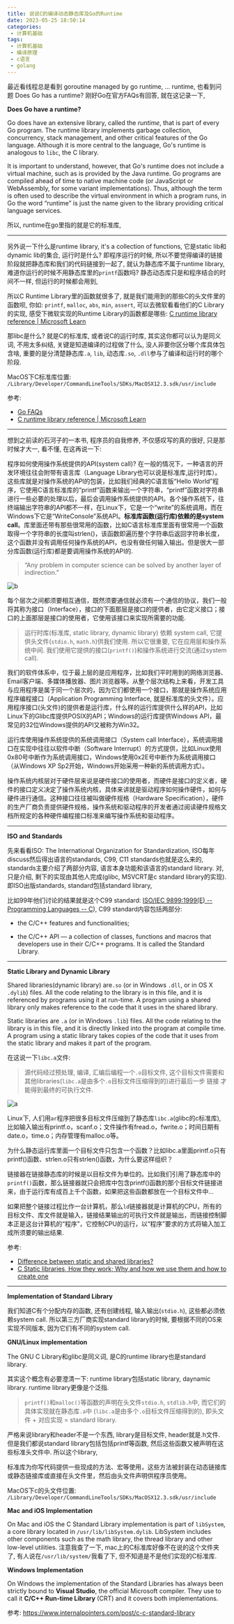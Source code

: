 ```yaml
---
title: 说说C的编译动态静态库及Go的Runtime
date: 2023-05-25 18:50:14
categories:
 - 计算机基础
tags:
 - 计算机基础
 - 编译原理
 - c语言
 - golang
---
```


最近看线程总是看到 goroutine managed by go runtime, ... runtime, 也看到问题 Does Go has a runtime? 刚好Go在官方FAQs有回答, 就在这记录一下, 

**Does Go have a runtime?**

Go does have an extensive library, called the *runtime*, that is part of every Go program. The runtime library implements garbage collection, concurrency, stack management, and other critical features of the Go language. Although it is more central to the language, Go's runtime is analogous to `libc`, the C library.

It is important to understand, however, that Go's runtime does not include a virtual machine, such as is provided by the Java runtime. Go programs are compiled ahead of time to native machine code (or JavaScript or WebAssembly, for some variant implementations). Thus, although the term is often used to describe the virtual environment in which a program runs, in Go the word “runtime” is just the name given to the library providing critical language services.

所以, runtime在go里指的就是它的标准库, 

----

另外说一下什么是runtime library, it's a collection of functions, 它是static lib和dynamic lib的集合, 运行时是什么? 即程序运行的时候, 所以不要觉得编译的链接阶段就把静态库和我们的代码链接到一起了, 就认为静态库不属于runtime library, 难道你运行的时候不用静态库里的`printf`函数吗? 静态动态库只是和程序结合的时间不一样, 但运行的时候都会用到, 

所以C Runtime Library里的函数就很多了, 就是我们能用到的那些C的头文件里的函数呗, 你如: `printf`, `malloc`, `abs`, `min`, `assert`, 可以去微软看看他们的C Library的实现, 感受下微软实现的Runtime Library的函数都是哪些: [C runtime library reference | Microsoft Learn](https://learn.microsoft.com/en-us/cpp/c-runtime-library/c-run-time-library-reference?view=msvc-170)

那libc是什么? 就是C的标准库, 或者说C的运行时库, 其实这你都可以认为是同义词, 不用太多纠结, 关键是知道编译的过程做了什么, 没人非要你区分哪个库具体包含啥, 重要的是分清楚静态库`.a`, `lib`, 动态库`.so`, `.dll`参与了编译和运行时的哪个阶段. 

MacOS下C标准库位置: `/Library/Developer/CommandLineTools/SDKs/MacOSX12.3.sdk/usr/include`

参考: 

- [Go FAQs](https://go.dev/doc/faq#goroutines)
-  [C runtime library reference | Microsoft Learn](https://learn.microsoft.com/en-us/cpp/c-runtime-library/c-run-time-library-reference?view=msvc-170)

---

想到之前读的石河子的一本书, 程序员的自我修养, 不仅感叹写的真的很好, 只是那时候才大一, 看不懂, 在这再说一下:

程序如何使用操作系统提供的API(system call)? 在一般的情况下，一种语言的开发环境往往会附带有语言库（Language Library也可以说是标准库,运行时库）。这些库就是对操作系统的API的包装，比如我们经典的C语言版“Hello World”程序，它使用C语言标准库的“printf”函数来输出一个字符串，“printf”函数对字符串进行一些必要的处理以后，最后会调用操作系统提供的API。各个操作系统下，往终端输出字符串的API都不一样，在Linux下，它是一个“write”的系统调用，而在Windows下它是“WriteConsole”系统API。**标准库函数(运行库)依赖的是system call**。库里面还带有那些很常用的函数，比如C语言标准库里面有很常用一个函数取得一个字符串的长度叫strlen()，该函数即遍历整个字符串后返回字符串长度，这个函数并没有调用任何操作系统的API，也没有做任何输入输出。但是很大一部分库函数(运行库)都是要调用操作系统的API的.

> “Any problem in computer science can be solved by another layer of indirection.”

![b](/003-go-runtime-complie-c/b.png)

每个层次之间都须要相互通信，既然须要通信就必须有一个通信的协议，我们一般将其称为接口（Interface），接口的下面那层是接口的提供者，由它定义接口；接口的上面那层是接口的使用者，它使用该接口来实现所需要的功能. 

> 运行时库(标准库, static library, dynamic library) 依赖 system call, 它提供头文件(`stdio.h`, `math.h`)供我们使用. 所以它很重要, 它在应用层和操作系统中间. 我们使用它提供的接口(`printf()`)和操作系统进行交流(通过system call).

我们的软件体系中，位于最上层的是应用程序，比如我们平时用到的网络浏览器、Email客户端、多媒体播放器、图片浏览器等。从整个层次结构上来看，开发工具与应用程序是属于同一个层次的，因为它们都使用一个接口，那就是操作系统应用程序编程接口（Application Programming Interface, 就是标准库的头文件）。应用程序接口(头文件)的提供者是运行库，什么样的运行库提供什么样的API，比如Linux下的Glibc库提供POSIX的API；Windows的运行库提供Windows API，最常见的32位Windows提供的API又被称为Win32。

运行库使用操作系统提供的系统调用接口（System call Interface），系统调用接口在实现中往往以软件中断（Software Interrupt）的方式提供，比如Linux使用0x80号中断作为系统调用接口，Windows使用0x2E号中断作为系统调用接口（从Windows XP Sp2开始，Windows开始采用一种新的系统调用方式）。

操作系统内核层对于硬件层来说是硬件接口的使用者，而硬件是接口的定义者，硬件的接口定义决定了操作系统内核，具体来讲就是驱动程序如何操作硬件，如何与硬件进行通信。这种接口往往被叫做硬件规格（Hardware Specification），硬件的生产厂商负责提供硬件规格，操作系统和驱动程序的开发者通过阅读硬件规格文档所规定的各种硬件编程接口标准来编写操作系统和驱动程序。

----

**ISO and Standards**

先来看看ISO: The International Organization for Standardization, ISO每年discuss然后得出语言的standards, C99, C11 standards也就是这么来的, standards主要介绍了两部分内容, 语言本身功能和该语言的standard library. 对, 只是介绍, 剩下的实现由其他人完成(glibc, MSVCRT是c standard library的实现). 即ISO出版standards, standard包括standard library,

比如99年他们讨论的结果就是这个C99 standard: [ISO/IEC 9899:1999(E) -- Programming Languages -- C](https://www.google.com/url?sa=t&rct=j&q=&esrc=s&source=web&cd=&cad=rja&uact=8&ved=2ahUKEwjo5rzimd_6AhVIa94KHe1PDMsQFnoECCMQAQ&url=https%3A%2F%2Fwww.dii.uchile.cl%2F~daespino%2Ffiles%2FIso_C_1999_definition.pdf&usg=AOvVaw1MPepaWR9aWSbzO1gNwbST)), C99 standard内容包括两部分:

- the C/C++ features and functionalities;

- the C/C++ API — a collection of classes, functions and macros that developers use in their C/C++ programs. It is called the Standard Library.

----

**Static Library and Dynamic Library**

Shared libraries(dynamic library) are`.so` (or in Windows `.dll`, or in OS X `.dylib`) files. All the code relating to the library is in this file, and it is referenced by programs using it at run-time. A program using a shared library only makes reference to the code that it uses in the shared library.

Static libraries are `.a` (or in Windows `.lib`) files. All the code relating to the library is in this file, and it is directly linked into the program at compile time. A program using a static library takes copies of the code that it uses from the static library and makes it part of the program. 

在这说一下`libc.a`文件:

> 源代码经过预处理, 编译, 汇编后编程一个`.o`目标文件, 这个目标文件需要和其他libraries(`libc.a`是由多个`.o`目标文件压缩得到的)进行最后一步 链接 才能得到最终的可执行文件. 

![a](/003-go-runtime-complie-c/a.png)

Linux下, 人们用`ar`程序把很多目标文件压缩到了静态库`libc.a`(glibc的c标准库), 比如输入输出有printf.o，scanf.o；文件操作有fread.o，fwrite.o；时间日期有date.o，time.o；内存管理有malloc.o等。

为什么静态运行库里面一个目标文件只包含一个函数？比如libc.a里面printf.o只有printf()函数、strlen.o只有strlen()函数，为什么要这样组织？

链接器在链接静态库的时候是以目标文件为单位的。比如我们引用了静态库中的`printf()`函数，那么链接器就只会把库中包含printf()函数的那个目标文件链接进来，由于运行库有成百上千个函数，如果把这些函数都放在一个目标文件中...

如果把整个链接过程比作一台计算机，那么`ld`链接器就是计算机的CPU，所有的目标文件、库文件就是输入，链接结果输出的可执行文件就是输出，而链接控制脚本正是这台计算机的“程序”，它控制CPU的运行，以“程序”要求的方式将输入加工成所须要的输出结果. 

参考: 

- [Difference between static and shared libraries?](https://stackoverflow.com/questions/2649334/difference-between-static-and-shared-libraries)
- [C Static libraries, How they work; Why and how we use them and how to create one](https://www.linkedin.com/pulse/c-static-libraries-how-work-why-we-use-them-create-one-chatti-iheb/)

---

**Implementation of Standard Library**

我们知道C有个分配内存的函数, 还有创建线程, 输入输出(`stdio.h`), 这些都必须依赖system call. 所以第三方厂商实现standard library的时候, 要根据不同的OS来实现不同版本, 因为它们有不同的system call.

**GNU/Linux implementation**

The GNU C Library和glibc是同义词, 是C的runtime library也是standard library.

其实这个概念有必要澄清一下: runtime library包括static library, daynamic library. runtime library更像是个泛指. 

> `printf()`和`malloc()`等函数的声明在头文件`stdio.h`, `stdlib.h`中, 而它们的具体实现就在静态库`.a`中 (`libc.a`是由多个`.o`目标文件压缩得到的), 即头文件 + 对应实现 = standard library. 

严格来说library和header不是一个东西, library是目标文件, header就是.h文件. 但是我们都说standard library包括包括printf等函数, 然后这些函数又被声明在这些标准头文件中. 所以这个library, 

标准库为你写代码提供一些现成的方法、宏等使用，这些方法被封装在动态链接库或静态链接库或直接在头文件里，然后由头文件声明供程序员使用。

MacOS下c的头文件位置: `/Library/Developer/CommandLineTools/SDKs/MacOSX12.3.sdk/usr/include`

**Mac and iOS Implementation**

On Mac and iOS the C Standard Library implementation is part of `libSystem`, a core library located in `/usr/lib/libSystem.dylib`. LibSystem includes other components such as the math library, the thread library and other low-level utilities. 注意我查了一下, mac上的C标准库好像不在说的这个文件夹了, 有人说在`/usr/lib/system/`我看了下, 但不知道是不是他们实现的C标准库.

**Windows Implementation**

On Windows the implementation of the Standard Libraries has always been strictly bound to **Visual Studio**, the official Microsoft compiler. They use to call it **C/C++ Run-time Library** (CRT) and it covers both implementations.

参考: https://www.internalpointers.com/post/c-c-standard-library
